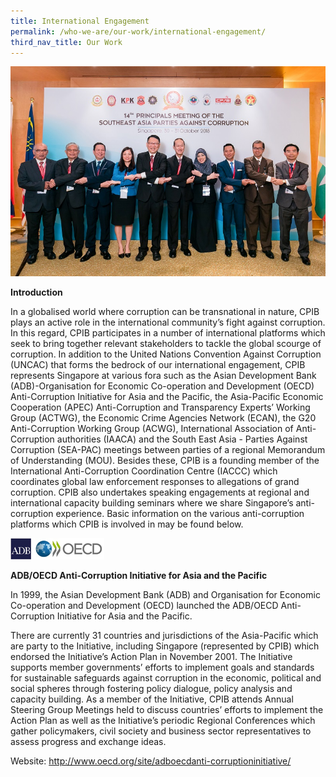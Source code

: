 ```yaml
---
title: International Engagement
permalink: /who-we-are/our-work/international-engagement/
third_nav_title: Our Work
---
```


<img src="/images/14th Principals Meeting of the Southeast Asia Parties Against Corruption.jpg" alt="international engagement">

**Introduction**

In a globalised world where corruption can be transnational in nature, CPIB plays an active role in the international community’s fight against corruption. In this regard, CPIB participates in a number of international platforms which seek to bring together relevant stakeholders to tackle the global scourge of corruption. In addition to the United Nations Convention Against Corruption (UNCAC) that forms the bedrock of our international engagement, CPIB represents Singapore at various fora such as the Asian Development Bank (ADB)-Organisation for Economic Co-operation and Development (OECD) Anti-Corruption Initiative for Asia and the Pacific, the Asia-Pacific Economic Cooperation (APEC) Anti-Corruption and Transparency Experts’ Working Group (ACTWG), the Economic Crime Agencies Network (ECAN), the G20 Anti-Corruption Working Group (ACWG), International Association of Anti-Corruption authorities (IAACA) and the South East Asia - Parties Against Corruption (SEA-PAC) meetings between parties of a regional Memorandum of Understanding (MOU). Besides these, CPIB is a founding member of the International Anti-Corruption Coordination Centre (IACCC) which coordinates global law enforcement responses to allegations of grand corruption. CPIB also undertakes speaking engagements at regional and international capacity building seminars where we share Singapore’s anti-corruption experience. Basic information on the various anti-corruption platforms which CPIB is involved in may be found below.

<img src="/images/abd-oecd-logo.jpg" alt="ADB OECD" width="150" height="34">

**ADB/OECD Anti-Corruption Initiative for Asia and the Pacific**

In 1999, the Asian Development Bank (ADB) and Organisation for Economic Co-operation and Development (OECD) launched the ADB/OECD Anti-Corruption Initiative for Asia and the Pacific. 

There are currently 31 countries and jurisdictions of the Asia-Pacific which are party to the Initiative, including Singapore (represented by CPIB) which endorsed the Initiative’s Action Plan in November 2001. The Initiative supports member governments’ efforts to implement goals and standards for sustainable safeguards against corruption in the economic, political and social spheres through fostering policy dialogue, policy analysis and capacity building. As a member of the Initiative, CPIB attends Annual Steering Group Meetings held to discuss countries’ efforts to implement the Action Plan as well as the Initiative’s periodic Regional Conferences which gather policymakers, civil society and business sector representatives to assess progress and exchange ideas.

Website: <a href="http://www.oecd.org/site/adboecdanti-corruptioninitiative/" target="_blank">http://www.oecd.org/site/adboecdanti-corruptioninitiative/</a>


